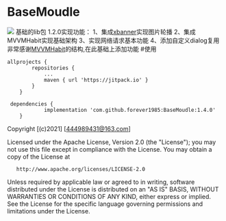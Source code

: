 # BaseMoudle
[![](https://jitpack.io/v/forever1985/BaseMoudle.svg)](https://jitpack.io/#forever1985/BaseMoudle)
基础的lib包
1.2.0实现功能：
 1、集成[xbanner](https://github.com/xiaohaibin/XBanner)实现图片轮播
 2、集成MVVMHabit实现基础架构
 3、实现网络请求基本功能
 4、添加自定义dialog复用
非常感谢[MVVMHabit](https://github.com/goldze/MVVMHabit)的结构,在此基础上添加功能
#使用
```
allprojects {
		repositories {
			...
			maven { url 'https://jitpack.io' }
		}
	}
```
```
 dependencies {
	        implementation 'com.github.forever1985:BaseMoudle:1.4.0'
	}
```

Copyright [(c)2021] [444989431@163.com]

   Licensed under the Apache License, Version 2.0 (the "License");
   you may not use this file except in compliance with the License.
   You may obtain a copy of the License at

       http://www.apache.org/licenses/LICENSE-2.0

   Unless required by applicable law or agreed to in writing, software
   distributed under the License is distributed on an "AS IS" BASIS,
   WITHOUT WARRANTIES OR CONDITIONS OF ANY KIND, either express or implied.
   See the License for the specific language governing permissions and
   limitations under the License.
